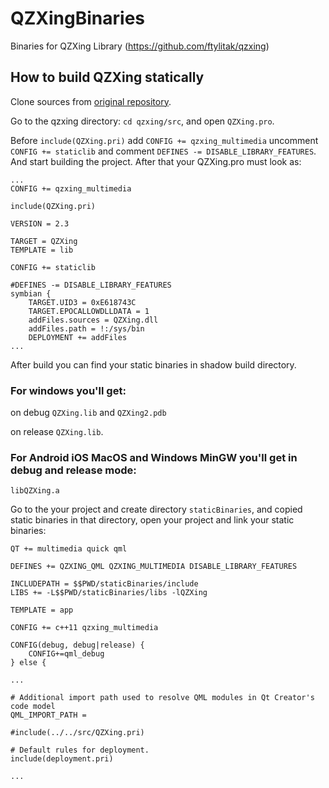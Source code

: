 # QZXingBinaries
Binaries for QZXing Library (https://github.com/ftylitak/qzxing)

## How to build QZXing statically
Clone sources from [original repository](https://github.com/ftylitak/qzxing.git).

Go to the qzxing directory: `cd qzxing/src`, and open `QZXing.pro`.

Before `include(QZXing.pri)` add `CONFIG += qzxing_multimedia` uncomment `CONFIG += staticlib` and comment `DEFINES -= DISABLE_LIBRARY_FEATURES`. And start building the project.
After that your QZXing.pro must look as:
```
...
CONFIG += qzxing_multimedia

include(QZXing.pri)

VERSION = 2.3

TARGET = QZXing
TEMPLATE = lib

CONFIG += staticlib

#DEFINES -= DISABLE_LIBRARY_FEATURES
symbian {
    TARGET.UID3 = 0xE618743C
    TARGET.EPOCALLOWDLLDATA = 1
    addFiles.sources = QZXing.dll
    addFiles.path = !:/sys/bin
    DEPLOYMENT += addFiles
...
```

After build you can find your static binaries in shadow build directory.
### For windows you'll get:
on debug  `QZXing.lib` and `QZXing2.pdb`

on release `QZXing.lib`.

### For Android iOS MacOS and Windows MinGW you'll get in debug and release mode:
`libQZXing.a`

Go to the your project and create directory `staticBinaries`, and copied static binaries in that directory, open your project and link your static binaries:

```
QT += multimedia quick qml

DEFINES += QZXING_QML QZXING_MULTIMEDIA DISABLE_LIBRARY_FEATURES

INCLUDEPATH = $$PWD/staticBinaries/include
LIBS += -L$$PWD/staticBinaries/libs -lQZXing

TEMPLATE = app

CONFIG += c++11 qzxing_multimedia

CONFIG(debug, debug|release) {
    CONFIG+=qml_debug
} else {

...

# Additional import path used to resolve QML modules in Qt Creator's code model
QML_IMPORT_PATH =

#include(../../src/QZXing.pri)

# Default rules for deployment.
include(deployment.pri)

...
```
